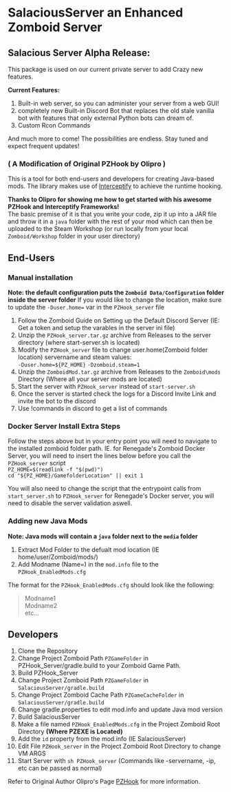 # SalaciousServer an Enhanced Zomboid Server


## Salacious Server Alpha Release:
This package is used on our current private server to add Crazy new features.

**Current Features:**  
1. Built-in web server, so you can administer your server from a web GUI!
2. completely new Built-in Discord Bot that replaces the old stale vanilla bot with features that only external Python bots can dream of.
3. Custom Rcon Commands

And much more to come!  The possibilities are endless. Stay tuned and expect frequent updates!

### ( A Modification of Original PZHook by Olipro )
This is a tool for both end-users and developers for creating Java-based mods. The library makes use
of [Interceptify](https://github.com/Olipro/Interceptify) to achieve the runtime hooking.  

**Thanks to Olipro for showing me how to get started with his awesome PZHook and Interceptify Frameworks!**  
The basic premise of it is that you write your code, zip it up into a JAR file and throw it in a `java` folder with the
rest of your mod which can then be uploaded to the Steam Workshop (or run locally from your local `Zomboid/Workshop`
folder in your user directory)

## End-Users

### Manual installation
**Note: the default configuration puts the `Zomboid Data/Configuration` folder inside the server folder**
If you would like to change the location, make sure to update the `-Duser.home=` var in the `PZHook_server` file

1. Follow the Zomboid Guide on Setting up the Default Discord Server (IE: Get a token and setup the varables in the server ini file)
2. Unzip the `PZHook_server.tar.gz` archive from Releases to the server directory (where start-server.sh is located)
3. Modify the `PZHook_server` file to change user.home(Zomboid folder location) servername and steam values:  
 `-Duser.home=${PZ_HOME}` `-Dzomboid.steam=1`
5. Unzip the `ZomboidMod.tar.gz` archive from Releases to the `Zomboid\mods` Directory (Where all your server mods are located)
6. Start the server with `PZHook_server` instead of `start-server.sh`
7. Once the server is started check the logs for a Discord Invite Link and invite the bot to the discord
8. Use !commands in discord to get a list of commands

### Docker Server Install Extra Steps
Follow the steps above but in your entry point you will need to navigate to the installed zomboid folder path.
IE. for Renegade's Zomboid Docker Server, you will need to insert the lines below before you call the `PZHook_server` script  
`PZ_HOME=$(readlink -f "$(pwd)")`  
`cd "${PZ_HOME}/GamefolderLocation" || exit 1`

You will also need to change the script that the entrypoint calls from `start_server.sh` to `PZHook_server`
for Renegade's Docker server, you will need to disable the server validation aswell.


### Adding new Java Mods
**Note: Java mods will contain a `java` folder next to the `media` folder**
1. Extract Mod Folder to the defualt mod location (IE home/user/Zomboid/mods/)
2. Add Modname (Name=) in the `mod.info` file to the `PZHook_EnabledMods.cfg`

The format for the `PZHook_EnabledMods.cfg` should look like the following:

 > Modname1  
 Modname2  
 etc...

## Developers
1. Clone the Repository
2. Change Project Zomboid Path `PZGameFolder` in PZHook_Server/gradle.build to your Zomboid Game Path.
3. Build PZHook_Server
4. Change Project Zomboid Path `PZGameFolder` in `SalaciousServer/gradle.build`
5. Change Project Zomboid Cache Path `PZGameCacheFolder` in `SalaciousServer/gradle.build`
6. Change gradle.properties to edit mod.info and update Java mod version
7. Build SalaciousServer
8. Make a file named `PZHook_EnabledMods.cfg` in the Project Zomboid Root Directory **(Where PZEXE is Located)**
9. Add the `id` property from the mod.info (IE SalaciousServer)
10. Edit File `PZHook_server` in the Project Zomboid Root Directory to change VM ARGS
11. Start Server with `sh PZHook_server` (Commands like -servername, -ip, etc can be passed as normal)

Refer to Original Author Olipro's Page [PZHook](https://github.com/Olipro/PZHook) for more information.
